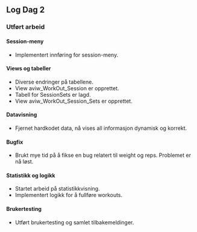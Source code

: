 ## Log Dag 2

### Utført arbeid

#### Session-meny
- Implementert innføring for session-meny.

#### Views og tabeller
- Diverse endringer på tabellene.
- View aviw_WorkOut_Session er opprettet.
- Tabell for SessionSets er lagd.
- View aviw_WorkOut_Session_Sets er opprettet.

#### Datavisning
- Fjernet hardkodet data, nå vises all informasjon dynamisk og korrekt.

#### Bugfix
- Brukt mye tid på å fikse en bug relatert til weight og reps. Problemet er nå løst.

#### Statistikk og logikk
- Startet arbeid på statistikkvisning.
- Implementert logikk for å fullføre workouts.

#### Brukertesting
- Utført brukertesting og samlet tilbakemeldinger.
